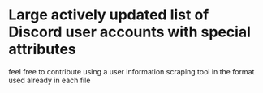 # Large actively updated list of Discord user accounts with special attributes

feel free to contribute using a user information scraping tool in the format used already in each file
